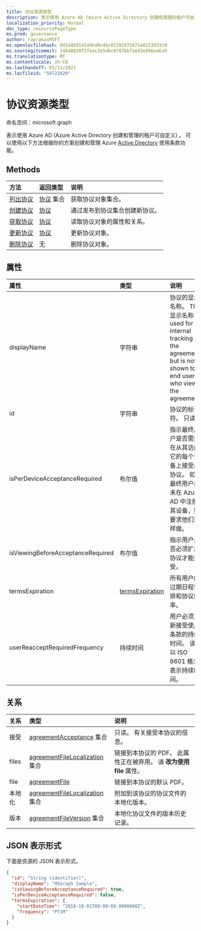 ```yaml
---
title: 协议资源类型
description: 表示使用 Azure AD (Azure Active Directory 创建和管理的租户可自定义) 。
localization_priority: Normal
doc_type: resourcePageType
ms.prod: governance
author: raprakasMSFT
ms.openlocfilehash: 045d4b9142d4bd0c4bc01392975871e0253d33c0
ms.sourcegitcommit: 14648839f2feac2e5d6c8f876b7ae43e996ea6a0
ms.translationtype: MT
ms.contentlocale: zh-CN
ms.lasthandoff: 03/11/2021
ms.locfileid: "50722620"
---
```

# <a name="agreement-resource-type"></a>协议资源类型

命名空间：microsoft.graph

表示使用 Azure AD (Azure Active Directory 创建和管理的租户可自定义) 。 可以使用以下方法根据你的方案创建和管理 Azure [Active Directory](/azure/active-directory/active-directory-tou) 使用条款功能。

## <a name="methods"></a>Methods

| 方法       | 返回类型 | 说明 |
|:-------------|:------------|:------------|
| [列出协议](../api/agreement-list.md) | [协议](agreement.md) 集合 | 获取协议对象集合。 |
| [创建协议](../api/agreement-post-agreements.md) | [协议](agreement.md) | 通过发布到协议集合创建新协议。 |
| [获取协议](../api/agreement-get.md) | [协议](agreement.md) | 读取协议对象的属性和关系。 |
| [更新协议](../api/agreement-update.md) | [协议](agreement.md) | 更新协议对象。 |
| [删除协议](../api/agreement-delete.md) | 无 | 删除协议对象。 |

## <a name="properties"></a>属性
| 属性     | 类型        | 说明 |
|:-------------|:------------|:------------|
|displayName|字符串|协议的显示名称。 The 显示名称 is used for internal tracking of the agreement but is not shown to end users who view the agreement.|
|id|字符串| 协议的标识符。 只读。|
|isPerDeviceAcceptanceRequired|布尔值|指示最终用户是否需要在从其访问它的每个设备上接受此协议。 如果最终用户尚未在 Azure AD 中注册其设备，则要求他们这样做。|
|isViewingBeforeAcceptanceRequired|布尔值|指示用户是否必须扩展协议才能接受。|
|termsExpiration|[termsExpiration](termsexpiration.md)| 所有用户的过期日程安排和协议频率。 |
|userReacceptRequiredFrequency|持续时间|用户必须重新接受使用条款的持续时间。 该值以 ISO 8601 格式表示持续时间。|


## <a name="relationships"></a>关系
| 关系 | 类型        | 说明 |
|:-------------|:------------|:------------|
|接受|[agreementAcceptance](agreementacceptance.md) 集合|只读。 有关接受本协议的信息。|
|files|[agreementFileLocalization](agreementfilelocalization.md) 集合| 链接到本协议的 PDF。 此属性正在被弃用。 请  **改为使用 file** 属性。|
|file|[agreementFile](agreementfile.md) | 链接到本协议的默认 PDF。|
|本地化|[agreementFileLocalization](agreementfilelocalization.md) 集合|附加到该协议的协议文件的本地化版本。|
|版本|[agreementFileVersion](agreementfileversion.md) 集合|本地化协议文件的版本历史记录。|


## <a name="json-representation"></a>JSON 表示形式

下面是资源的 JSON 表示形式。

<!-- {
  "blockType": "resource",
  "keyProperty": "id",
  "optionalProperties": [

  ],
  "@odata.type": "microsoft.graph.agreement"
}-->

```json
{
  "id": "String (identifier)",
  "displayName": "MSGraph Sample",
  "isViewingBeforeAcceptanceRequired": true,
  "isPerDeviceAcceptanceRequired": false,
  "termsExpiration": {
    "startDateTime": "2018-10-01T00:00:00.0000000Z",
    "frequency": "PT1M"
  }
}
```

<!-- uuid: 8fcb5dbc-d5aa-4681-8e31-b001d5168d79
2015-10-25 14:57:30 UTC -->
<!--
{
  "type": "#page.annotation",
  "description": "agreement resource",
  "keywords": "",
  "section": "documentation",
  "tocPath": "",
  "suppressions": []
}
-->


